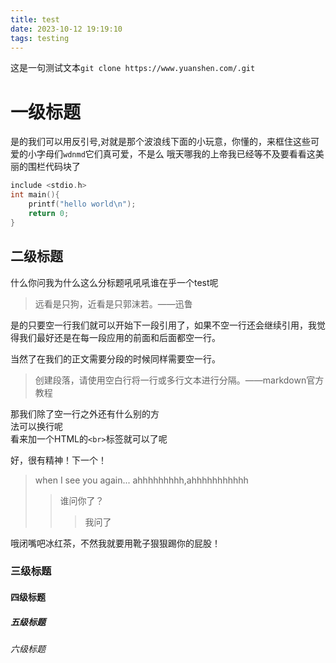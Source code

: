```yaml
---
title: test
date: 2023-10-12 19:19:10
tags: testing
---
```

这是一句测试文本`git clone https://www.yuanshen.com/.git`

# 一级标题
是的我们可以用反引号,对就是那个波浪线下面的小玩意，你懂的，来框住这些可爱的小字母们`wdnmd`它们真可爱，不是么
哦天哪我的上帝我已经等不及要看看这美丽的围栏代码块了
``` c
include <stdio.h>
int main(){
    printf("hello world\n");
    return 0;
}
```

## 二级标题
什么你问我为什么这么分标题吼吼吼谁在乎一个test呢

> 远看是只狗，近看是只郭沫若。——迅鲁

是的只要空一行我们就可以开始下一段引用了，如果不空一行还会继续引用，我觉得我们最好还是在每一段应用的前面和后面都空一行。

当然了在我们的正文需要分段的时候同样需要空一行。
>创建段落，请使用空白行将一行或多行文本进行分隔。——markdown官方教程

那我们除了空一行之外还有什么别的方<br>法可以换行呢<br>看来加一个HTML的`<br>`标签就可以了呢

好，很有精神！下一个！

> when I see you again... ahhhhhhhhh,ahhhhhhhhhhh
>>谁问你了？
>>>我问了

哦闭嘴吧冰红茶，不然我就要用靴子狠狠踢你的屁股！

### 三级标题

#### 四级标题

##### 五级标题

###### 六级标题
